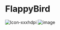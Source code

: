 # FlappyBird
![Icon-xxxhdpi](https://github.com/xorgzz/FlappyBird/assets/118397053/9bd866d0-4909-43b1-aea1-a313c1d8e227)
![image](https://github.com/xorgzz/FlappyBird/assets/118397053/b580831d-3311-490a-a749-077dc7e9728b)
